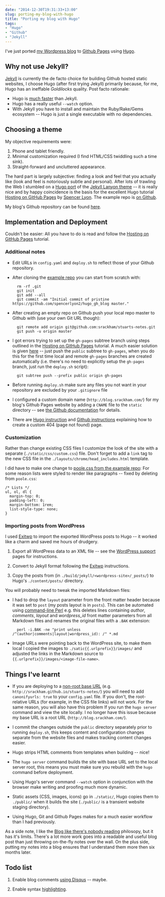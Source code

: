 ```yaml
---
date: "2014-12-30T19:31:33+13:00"
slug: porting-my-blog-with-hugo
title: "Porting my blog with Hugo"
tags:
- "Hugo"
- "Github"
- "Jekyll"
---
```


I've just ported [my Wordpress blog](http://srackham.wordpress.com/) to [Github Pages](https://pages.github.com/) using [Hugo](http://gohugo.io/).

<!--more-->

## Why not use Jekyll?
[Jekyll](http://jekyllrb.com/) is currently the de facto choice for
building Github hosted static websites, I choose Hugo (after first
trying Jekyll) primarily because, for me,  Hugo has an ineffable
_Goldilocks_ quality.  Post facto rationale:

- Hugo is [much
  faster](http://fredrikloch.me/post/2014-08-12-Jekyll-and-its-alternatives-from-a-site-generation-point-of-view/)
  than Jekyll.
- Hugo has a really useful `--watch` option.
- With Jekyll you have to install and maintain the Ruby/Rake/Gems ecosystem -- Hugo is just a single executable with no dependencies.


## Choosing a theme
My objective requirements were:

1. Phone and tablet friendly.
2. Minimal customization required (I find HTML/CSS twiddling such a
   time sink).
3. Straight-forward and uncluttered appearance.

The hard part is largely subjective: finding a look and feel that you
actually like (look and feel is notoriously subtle and personal).
After lots of trawling the Web I stumbled on a [Hugo
port](http://sglyon.com/hugo_gh_blog/) of the [Jekyll Lanyon
theme](http://lanyon.getpoole.com/) -- it is really nice and by happy
coincidence is the basis for the excellent Hugo tutorial [Hosting on
GitHub Pages](http://gohugo.io/tutorials/github_pages_blog/) by
[Spencer Lyon](http://sglyon.com/). The example repo is [on
Github](https://github.com/spencerlyon2/hugo_gh_blog).

My blog's Github repository can be found [here](https://github.com/srackham/stuarts-notes).


## Implementation and Deployment
Couldn't be easier: All you have to do is read and follow the [Hosting
on GitHub Pages](http://gohugo.io/tutorials/github_pages_blog/)
tutorial.

### Additional notes
- Edit URLs in `config.yaml` and `deploy.sh` to reflect those of your Github repository.

- After cloning the [example repo](https://github.com/spencerlyon2/hugo_gh_blog) you can start from scratch with:

        rm -rf .git
        git init
        git add --all
        git commit -am "Initial commit of pristine https://github.com/spencerlyon2/hugo_gh_blog master."

- After creating an empty repo on Github push your local repo master to Github with (use your own Git URL though):

        git remote add origin git@github.com:srackham/stuarts-notes.git
        git push -u origin master

- I got errors trying to set up the `gh-pages` subtree branch using steps outlined in the [Hosting on GitHub Pages](http://gohugo.io/tutorials/github_pages_blog/) tutorial. A much easier solution is given [here](https://gist.github.com/cobyism/4730490) -- just push the `public` subtree to `gh-pages`, when you do this for the first time local and remote `gh-pages` branches are created automatically
(i.e. there's no need to explicitly setup the `gh-pages` branch, just run the `deploy.sh` script):

        git subtree push --prefix public origin gh-pages

- Before running `deploy.sh` make sure any files you not want in your repository are excluded by your `.gitignore` file

- I configured a custom domain name (`http://blog.srackham.com/`) for my blog's Github Pages website by adding a `CNAME` file to the `static` directory -- see [the Github documentation](https://help.github.com/articles/adding-a-cname-file-to-your-repository/) for details.

- There are [Hugo instruction](http://gohugo.io/templates/404/) and [Github instructions](https://help.github.com/articles/custom-404-pages/) explaining how to create a custom 404 (page not found) page.

### Customization
Rather than change existing CSS files I customize the look of the site with a separate (`./static/css/custom.css`) file. Don't forget to add a `link` tag to the new CSS file in the `./layouts/chrome/head_includes.html` template.

I did have to make one change to [poole.css from the example repo](https://github.com/spencerlyon2/hugo_gh_blog/blob/master/static/css/poole.css): For some reason lists were styled to render like paragraphs -- fixed by deleting from `poole.css`:

    /* Lists */
    ul, ol, dl {
      margin-top: 0;
      padding-left: 0;
      margin-bottom: 1rem;
      list-style-type: none;
    }

### Importing posts from WordPress
I used [Exitwp](https://github.com/thomasf/exitwp) to import the exported WordPress posts to Hugo -- it worked like a charm and saved me hours of drudgery.

1. Export all WordPress data to an XML file -- see the [WordPress support](http://en.support.wordpress.com/export/) pages for instructions.

2. Convert to Jekyll format following the  [Exitwp](https://github.com/thomasf/exitwp) instructions.

3. Copy the posts from (in `./build/jekyll/<wordpress-site>/_posts/`) to Hugo's `./content/posts/` directory.

You will probably need to tweak the imported Markdown files:

- I had to drop the `layout` parameter from the front matter header because it was set to `post` (my posts layout is in `posts`). This can be automated using [command-line Perl](http://www.perl.com/pub/2004/08/09/commandline.html) e.g. this deletes lines containing _author_, _comments_, _layout_ and _wordpress_id_ front matter parameters from all Markdown files and renames the original files with a `.BAK` extension:

        perl -i.BAK -ne "print unless /^(author|comments|layout|wordpress_id): /" *.md

- Image URLs were pointing back to the WordPress site, to make them
  local I copied the images to `./satic{{.urlprefix}}/images/` and adjusted the
  links in the Markdown source to `{{.urlprefix}}/images/<image-file-name>`.

## Things I've learnt
- If you are deploying to a [non-root base URL](http://ifyoucodeittheywill.com/2009/03/absolute-relative-and-root-relative-urls/) (e.g. `http://srackham.github.io/stuarts-notes/`) you will need to add `canonifyurls: true` to your `config.yaml` file. If you don't, the root-relative URLs (for example, in the CSS file links) will not work. For the same reason, you will also have this problem If you run the `hugo server` command and view the site locally. I no longer have this issue because my base URL is a root URL (`http://blog.srackham.com/`).

- I commit the changes outside the `public` directory separately prior to running `deploy.sh`, this keeps content and configuration changes separate from the website files and makes tracking content changes easier.

- Hugo strips HTML comments from templates when building -- nice!

- The `hugo server` command builds the site with base URL set to the local server root, this means you must make sure you rebuild with the `hugo` command before deployment.

- Using Hugo's server command `--watch` option in conjunction with the browser make writing and proofing much more dynamic.

- Static assets (CSS, images, icons) go in `./static/`, Hugo copies them to `./public/` when it builds the site (`./public/` is a transient website staging directory).

- Using Hugo, Git and Github Pages makes for a much easier workflow than I had previously.

As a side note, I like the [Blog like there's nobody
reading](https://lauris.github.io/2014/08/14/blog-like-theres-nobody-reading/)
philosopy, but it has it's limits. There's a lot more work goes into a readable and useful blog post than just throwing on-the-fly notes over the wall. On the plus side, putting my notes into a blog ensures that I understand them more then six months later.


## Todo list
1. Enable blog comments [using Disqus](http://gohugo.io/extras/comments/) -- maybe.

2. Enable syntax [highlighting](http://gohugo.io/extras/highlighting/).
